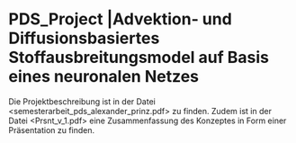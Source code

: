 # PDS_Project |Advektion- und Diffusionsbasiertes Stoffausbreitungsmodel auf Basis eines neuronalen Netzes

Die Projektbeschreibung ist in der Datei <semesterarbeit_pds_alexander_prinz.pdf> zu finden.
Zudem ist in der Datei <Prsnt_v_1.pdf> eine Zusammenfassung des Konzeptes in Form einer Präsentation zu finden.
